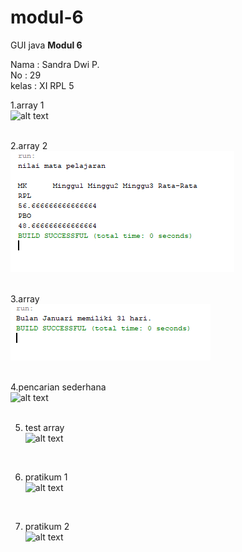 # modul-6
GUI java 
<b> Modul 6 </b>

Nama : Sandra Dwi P.<br>
No   : 29<br>
kelas : XI RPL 5<br>

1.array 1 <br>
![alt text](https://github.com/perwitas/modul-6/blob/master/array1.PNG)<br>
<br>

2.array 2<br>
![alt text](https://github.com/perwitas/modul-6/blob//master/array2.PNG)<br>
<br>

3.array<br>
![alt text](https://github.com/perwitas/modul-6/blob/master/array.PNG)<br>
<br>

4.pencarian sederhana <br>
![alt text](https://github.com/perwitas/modul-6/blob/master/pencariansederhana.PNG)<br>
<br>

5. test array <br>
![alt text](https://github.com/perwitas/modul-6/blob/master/testarray.PNG)<br>
<br>

6. pratikum 1<br>
![alt text](https://github.com/perwitas/modul-6/blob/master/pratikum1.PNG)<br>
<br>

7. pratikum 2 <br>
![alt text](https://github.com/perwitas/modul-6/blob/master/pratikum2.PNG)<br>
<br>
